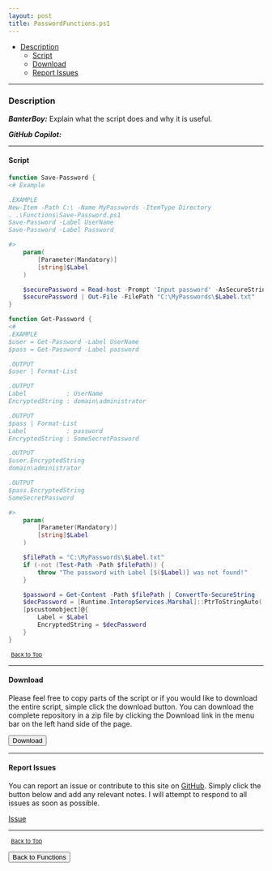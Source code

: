 ```yaml
---
layout: post
title: PasswordFunctions.ps1
---
```


- [Description](#description)
  - [Script](#script)
  - [Download](#download)
  - [Report Issues](#report-issues)

---

### Description

**_BanterBoy:_** Explain what the script does and why it is useful.

**_GitHub Copilot:_**

---

#### Script

```powershell
function Save-Password {
<# Example

.EXAMPLE
New-Item -Path C:\ -Name MyPasswords -ItemType Directory
. .\Functions\Save-Password.ps1
Save-Password -Label UserName
Save-Password -Label Password

#>
    param(
        [Parameter(Mandatory)]
        [string]$Label
    )

    $securePassword = Read-host -Prompt 'Input password' -AsSecureString | ConvertFrom-SecureString
    $securePassword | Out-File -FilePath "C:\MyPasswords\$Label.txt"
}

function Get-Password {
<#
.EXAMPLE
$user = Get-Password -Label UserName
$pass = Get-Password -Label password

.OUTPUT
$user | Format-List

.OUTPUT
Label           : UserName
EncryptedString : domain\administrator

.OUTPUT
$pass | Format-List
Label           : password
EncryptedString : SomeSecretPassword

.OUTPUT
$user.EncryptedString
domain\administrator

.OUTPUT
$pass.EncryptedString
SomeSecretPassword

#>
    param(
        [Parameter(Mandatory)]
        [string]$Label
    )

    $filePath = "C:\MyPasswords\$Label.txt"
    if (-not (Test-Path -Path $filePath)) {
        throw "The password with Label [$($Label)] was not found!"
    }

    $password = Get-Content -Path $filePath | ConvertTo-SecureString
    $decPassword = [Runtime.InteropServices.Marshal]::PtrToStringAuto([Runtime.InteropServices.Marshal]::SecureStringToBSTR($password))
    [pscustomobject]@{
        Label = $Label
        EncryptedString = $decPassword
    }
}
```

<span style="font-size:11px;"><a href="#"><i class="fas fa-caret-up" aria-hidden="true" style="color: white; margin-right:5px;"></i>Back to Top</a></span>

---

#### Download

Please feel free to copy parts of the script or if you would like to download the entire script, simple click the download button. You can download the complete repository in a zip file by clicking the Download link in the menu bar on the left hand side of the page.

<button class="btn" type="submit" onclick="window.open('/PowerShell/functions/PasswordFunctions.ps1')">
    <i class="fa fa-cloud-download-alt">
    </i>
        Download
</button>

---

#### Report Issues

You can report an issue or contribute to this site on <a href="https://github.com/BanterBoy/scripts-blog/issues">GitHub</a>. Simply click the button below and add any relevant notes. I will attempt to respond to all issues as soon as possible.

<!-- Place this tag where you want the button to render. -->

<a class="github-button" href="https://github.com/BanterBoy/scripts-blog/issues/new?title=PasswordFunctions.ps1&body=There is a problem with this function. Please find details below." data-show-count="true" aria-label="Issue BanterBoy/scripts-blog on GitHub">Issue</a>

---

<span style="font-size:11px;"><a href="#"><i class="fas fa-caret-up" aria-hidden="true" style="color: white; margin-right:5px;"></i>Back to Top</a></span>

<a href="/menu/_pages/functions.html">
    <button class="btn">
        <i class='fas fa-reply'>
        </i>
            Back to Functions
    </button>
</a>

[1]: http://ecotrust-canada.github.io/markdown-toc
[2]: https://github.com/googlearchive/code-prettify
